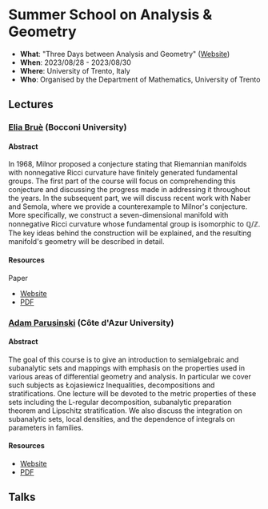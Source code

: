 # Summer School on Analysis & Geometry 

- **What**: "Three Days between Analysis and Geometry" ([Website](https://sites.google.com/unitn.it/threedaysag2023/home))
- **When**: 2023/08/28 - 2023/08/30
- **Where**: University of Trento, Italy
- **Who**: Organised by the Department of Mathematics, University of Trento

## Lectures

### [Elia Bruè](https://dec.unibocconi.eu/people/elia-brue) (Bocconi University)

#### Abstract 

In 1968, Milnor proposed a conjecture stating that Riemannian manifolds with nonnegative Ricci curvature have finitely generated fundamental groups.
The first part of the course will focus on comprehending this conjecture and discussing the progress made in addressing it throughout the years.
In the subsequent part, we will discuss recent work with Naber and Semola, where we provide a counterexample to Milnor's conjecture. More specifically, we construct a seven-dimensional manifold with nonnegative Ricci curvature whose fundamental group is isomorphic to $\mathbb{Q}/\mathbb{Z}$. The key ideas behind the construction will be explained, and the resulting manifold's geometry will be described in detail.

#### Resources 

Paper 
- [Website](https://doi.org/10.48550/arXiv.2303.15347)
- [PDF](lectures/Bruè.pdf)

### [Adam Parusinski](https://math.univ-cotedazur.fr/~parus/) (Côte d'Azur University)

#### Abstract 

The goal of this course is to give an introduction to semialgebraic and subanalytic sets and mappings with emphasis on the properties used in various areas of differential geometry and analysis. In particular we cover such subjects as Łojasiewicz Inequalities, decompositions and stratifications. One lecture will be devoted to the metric properties of these sets including the L-regular decomposition, subanalytic preparation theorem and Lipschitz stratification. We also discuss the integration on subanalytic sets, local densities, and the dependence of integrals on parameters in families.

#### Resources

- [Website](https://math.univ-cotedazur.fr/~parus/publis/trento.pdf)
- [PDF](lectures/Parusinski.pdf)

## Talks 
